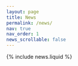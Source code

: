 ```yaml
---
layout: page
title: News
permalink: /news/
nav: true
nav_order: 1
news_scrollable: false
---
```


{% include news.liquid %}
